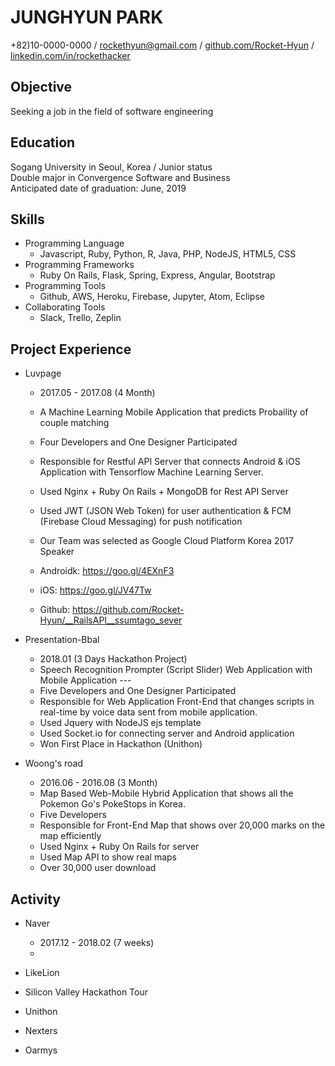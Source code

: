 # JUNGHYUN PARK  
+82)10-0000-0000 / rockethyun@gmail.com / [github.com/Rocket-Hyun](github.com/Rocket-Hyun) / [linkedin.com/in/rockethacker](linkedin.com/in/rockethacker)

## Objective

Seeking a job in the field of software engineering

## Education

Sogang University in Seoul, Korea / Junior status  
Double major in Convergence Software and Business  
Anticipated date of graduation: June, 2019  

## Skills

- Programming Language  
  - Javascript, Ruby, Python, R, Java, PHP, NodeJS, HTML5, CSS
- Programming Frameworks  
  - Ruby On Rails, Flask, Spring, Express, Angular, Bootstrap
- Programming Tools  
  - Github, AWS, Heroku, Firebase, Jupyter, Atom, Eclipse
- Collaborating Tools  
  - Slack, Trello, Zeplin

## Project Experience

- Luvpage  
  - 2017.05 - 2017.08 (4 Month)
  - A Machine Learning Mobile Application that predicts Probaility of couple matching
  - Four Developers and One Designer Participated
  - Responsible for Restful API Server that connects Android & iOS Application with Tensorflow Machine Learning Server.
  - Used Nginx + Ruby On Rails + MongoDB for Rest API Server
  - Used JWT (JSON Web Token) for user authentication & FCM (Firebase Cloud Messaging) for push notification
  - Our Team was selected as Google Cloud Platform Korea 2017 Speaker

  - Androidk: https://goo.gl/4EXnF3
  - iOS: https://goo.gl/JV47Tw
  - Github: https://github.com/Rocket-Hyun/__RailsAPI__ssumtago_sever

- Presentation-Bbal
  - 2018.01 (3 Days Hackathon Project)
  - Speech Recognition Prompter (Script Slider) Web Application with Mobile Application ---
  - Five Developers and One Designer Participated
  - Responsible for Web Application Front-End that changes scripts in real-time by voice data sent from mobile application.
  - Used Jquery with NodeJS ejs template
  - Used Socket.io for connecting server and Android application
  - Won First Place in Hackathon (Unithon)

- Woong's road
  - 2016.06 - 2016.08 (3 Month)
  - Map Based Web-Mobile Hybrid Application that shows all the Pokemon Go's PokeStops in Korea.
  - Five Developers
  - Responsible for Front-End Map that shows over 20,000 marks on the map efficiently
  - Used Nginx + Ruby On Rails for server
  - Used Map API to show real maps
  - Over 30,000 user download

## Activity

- Naver  
  - 2017.12 - 2018.02 (7 weeks)
  -

- LikeLion
- Silicon Valley Hackathon Tour
- Unithon
- Nexters
- Oarmys

